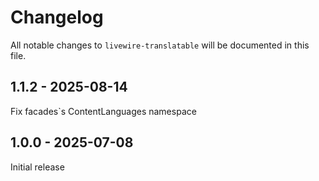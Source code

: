# Changelog

All notable changes to `livewire-translatable` will be documented in this file.

## 1.1.2 - 2025-08-14

Fix facades`s ContentLanguages namespace

## 1.0.0 - 2025-07-08

Initial release
